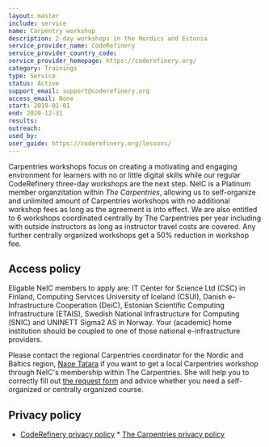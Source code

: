 ```yaml
---
layout: master
include: service
name: Carpentry workshop
description: 2-day workshops in the Nordics and Estonia
service_provider_name: CodeRefinery
service_provider_country_code: 
service_provider_homepage: https://coderefinery.org/
category: Trainings
type: Service
status: Active
support_email: support@coderefinery.org
access_email: None
start: 2019-01-01
end: 2020-12-31
results:
outreach:
used_by: 
user_guide: https://coderefinery.org/lessons/
---
```

Carpentries workshops focus on creating a motivating and engaging environment for learners with no or little digital skills while our regular CodeRefinery three-day workshops are the next step.
NeIC is a Platinum member organzitation within _The Carpentries_, allowing us to self-organize and unlimited amount of Carpentries workshops with no additional workshop fees as long as the agreement is into effect. We are also entitled to 6 workshops coordinated centrally by The Carpentries per year including with outside instructors as long as instructor travel costs are covered. Any further centrally organized workshops get a 50% reduction in workshop fee.

## Access policy
Eligable NeIC members to apply are: IT Center for Science Ltd (CSC) in Finland, Computing Services University of Iceland (CSUI), Danish e-Infrastructure Cooperation (DeiC), Estonian Scientific Computing Infrastructure (ETAIS), Swedish National Infrastructure for Computing (SNIC) and UNINETT Sigma2 AS in Norway. Your (academic) home institution should be coupled to one of those national e-infrastructure providers.

Please contact the regional Carpentries coordinator for the Nordic and Baltics region, [Naoe Tatara](https://neic.no/people/naoe-tatara/) if you want to get a local Carpentries workshop through NeIC's membership within The Carpentries. She will help you to correctly fill out [the request form](https://amy.carpentries.org/forms/request_workshop/) and advice whether you need a self-organized or centrally organized course.



## Privacy policy
* [CodeRefinery privacy policy](https://coderefinery.org/privacy-policy/) * [The Carpentries privacy policy](https://docs.carpentries.org/topic_folders/policies/privacy.html) 
